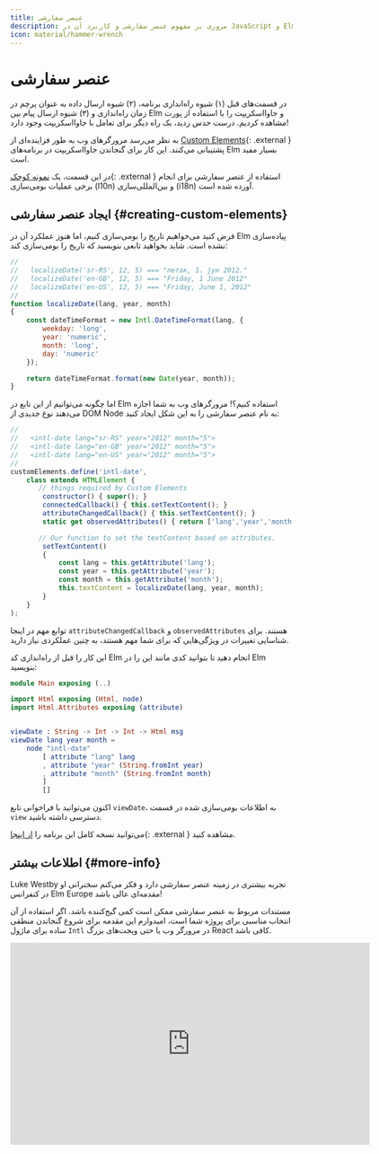 ```yaml
---
title: عنصر سفارشی
description: مروری بر مفهوم عنصر سفارشی و کاربرد آن در JavaScript و Elm
icon: material/hammer-wrench
---
```


# عنصر سفارشی

در قسمت‌های قبل (۱) شیوه راه‌اندازی برنامه، (۲) شیوه ارسال داده به عنوان پرچم در زمان راه‌اندازی و (۳) شیوه ارسال پیام بین Elm و جاوااسکریپت را با استفاده از پورت مشاهده کردیم. درست حدس زدید، یک راه دیگر برای تعامل با جاوااسکریپت وجود دارد!

به نظر می‌رسد مرورگرهای وب به طور فزاینده‌ای از [Custom Elements][custom-elements]{: .external } پشتیبانی می‌کنند. این کار برای گنجاندن جاوااسکریپت در برنامه‌های Elm بسیار مفید است.

در این قسمت، یک [نمونه کوچک][i18n]{: .external } استفاده از عنصر سفارشی برای انجام برخی عملیات بومی‌سازی (l10n) و بین‌المللی‌سازی (i18n) آورده شده است.

## ایجاد عنصر سفارشی {#creating-custom-elements}

فرض کنید می‌خواهیم تاریخ را بومی‌سازی کنیم، اما هنوز عملکرد آن در Elm پیاده‌سازی نشده است. شاید بخواهید تابعی بنویسید که تاریخ را بومی‌سازی کند:

```javascript linenums="1"
//
//   localizeDate('sr-RS', 12, 5) === "петак, 1. јун 2012."
//   localizeDate('en-GB', 12, 5) === "Friday, 1 June 2012"
//   localizeDate('en-US', 12, 5) === "Friday, June 1, 2012"
//
function localizeDate(lang, year, month)
{
	const dateTimeFormat = new Intl.DateTimeFormat(lang, {
		weekday: 'long',
		year: 'numeric',
		month: 'long',
		day: 'numeric'
	});

	return dateTimeFormat.format(new Date(year, month));
}
```

اما چگونه می‌توانیم از این تابع در Elm استفاده کنیم؟! مرورگرهای وب به شما اجازه می‌دهند نوع جدیدی از DOM Node به نام عنصر سفارشی را به این شکل ایجاد کنید:

```javascript linenums="1"
//
//   <intl-date lang="sr-RS" year="2012" month="5">
//   <intl-date lang="en-GB" year="2012" month="5">
//   <intl-date lang="en-US" year="2012" month="5">
//
customElements.define('intl-date',
	class extends HTMLElement {
       // things required by Custom Elements
		constructor() { super(); }
		connectedCallback() { this.setTextContent(); }
		attributeChangedCallback() { this.setTextContent(); }
		static get observedAttributes() { return ['lang','year','month']; }

       // Our function to set the textContent based on attributes.
		setTextContent()
		{
			const lang = this.getAttribute('lang');
			const year = this.getAttribute('year');
			const month = this.getAttribute('month');
			this.textContent = localizeDate(lang, year, month);
		}
	}
);
```

توابع مهم در اینجا `attributeChangedCallback` و `observedAttributes` هستند. برای شناسایی تغییرات در ویژگی‌هایی که برای شما مهم هستند، به چنین عملکردی نیاز دارید.

این کار را قبل از راه‌اندازی کد Elm انجام دهید تا بتوانید کدی مانند این را در Elm بنویسید:

```elm linenums="1"
module Main exposing (..)

import Html exposing (Html, node)
import Html.Attributes exposing (attribute)


viewDate : String -> Int -> Int -> Html msg
viewDate lang year month =
    node "intl-date"
        [ attribute "lang" lang
        , attribute "year" (String.fromInt year)
        , attribute "month" (String.fromInt month)
        ]
        []
```

اکنون می‌توانید با فراخوانی تابع `viewDate`، به اطلاعات بومی‌سازی شده در قسمت `view` دسترسی داشته باشید.

می‌توانید نسخه کامل این برنامه را [از اینجا][i18n]{: .external } مشاهده کنید.

## اطلاعات بیشتر {#more-info}

Luke Westby تجربه بیشتری در زمینه عنصر سفارشی دارد و فکر می‌کنم سخنرانی او در کنفرانس Elm Europe مقدمه‌ای عالی باشد!

مستندات مربوط به عنصر سفارشی ممکن است کمی گیج‌کننده باشد. اگر استفاده از آن انتخاب مناسبی برای پروژه شما است، امیدوارم این مقدمه برای شروع گنجاندن منطقی ساده برای ماژول `Intl` در مرورگر وب یا حتی ویجت‌های بزرگ React کافی باشد.
<iframe width="640" height="360" src="https://www.youtube-nocookie.com/embed/tyFe9Pw6TVE?si=S-N2nz-LEaRdEfM-" title="YouTube video player" frameborder="0" allow="accelerometer; autoplay; clipboard-write; encrypted-media; gyroscope; picture-in-picture; web-share" referrerpolicy="strict-origin-when-cross-origin" allowfullscreen></iframe>

[custom-elements]: https://developer.mozilla.org/en-US/docs/Web/Web_Components/Using_custom_elements
[i18n]: https://github.com/elm-community/js-integration-examples/tree/master/internationalization